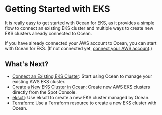 # Getting Started with EKS

It is really easy to get started with Ocean for EKS, as it provides a simple flow to connect an existing EKS cluster and multiple ways to create new EKS clusters already connected to Ocean.

If you have already connected your AWS account to Ocean, you can start with Ocean for EKS. (If not connected yet, [connect your AWS account](connect-your-cloud-provider/aws-account).)

## What's Next?

- [Connect an Existing EKS Cluster](/ocean/getting-started/eks/join-an-existing-cluster): Start using Ocean to manage your existing AWS EKS cluster.
- [Create a New EKS Cluster in Ocean](/ocean/getting-started/eks/create-a-new-cluster): Create new AWS EKS clusters directly from the Spot Console.
- [eksctl](/ocean/tools-and-integrations/eksctl/): Use eksctl to create a new EKS cluster managed by Ocean.
- [Terraform](/ocean/getting-started/eks/terraform): Use a Terraform resource to create a new EKS cluster with Ocean.
